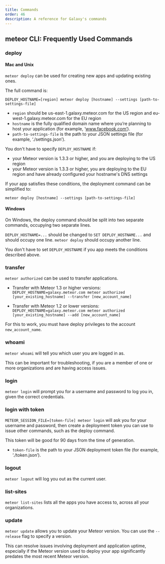 ```yaml
---
title: Commands
order: 46
description: A reference for Galaxy's commands
---
```


<h2>meteor CLI: Frequently Used Commands</h2>

<h3 id="deployment">deploy</h3>

<h4>Mac and Unix</h4>

`meteor deploy` can be used for creating new apps and updating existing ones.

The full command is:

`DEPLOY_HOSTNAME=[region] meteor deploy [hostname] --settings [path-to-settings-file]`

- `region` should be us-east-1.galaxy.meteor.com for the US region and eu-west-1.galaxy.meteor.com for the EU region
- `hostname` is the fully qualified domain name where you’re planning to host your application (for example, ‘www.facebook.com’).
- `path-to-settings-file` is the path to your JSON settings file (for example, ‘./settings.json’).

You don't have to specify `DEPLOY_HOSTNAME` if:

- your Meteor version is 1.3.3 or higher, and you are deploying to the US region
- your Meteor version is 1.3.3 or higher, you are deploying to the EU region and have already configured your hostname's DNS settings

If your app satisfies these conditions, the deployment command can be simplified to:

`meteor deploy [hostname] --settings [path-to-settings-file]`

<h4>Windows</h4>

On Windows, the deploy command should be split into two separate commands, occupying two separate lines.

`DEPLOY_HOSTNAME=...` should be changed to `SET DEPLOY_HOSTNAME...` and should occupy one line.
`meteor deploy` should occupy another line.

You don't have to set `DEPLOY_HOSTNAME` if you app meets the conditions described above.

<h3 id="transfer-app">transfer</h3>

`meteor authorized` can be used to transfer applications.

- Transfer with Meteor 1.3 or higher versions: `DEPLOY_HOSTNAME=galaxy.meteor.com meteor authorized [your_existing_hostname] --transfer [new_account_name]`

- Transfer with Meteor 1.2 or lower versions: `DEPLOY_HOSTNAME=galaxy.meteor.com meteor authorized [your_existing_hostname] --add [new_account_name]`

For this to work, you must have deploy privileges to the account `new_account_name`.

<h3 id="whoami">whoami</h3>

`meteor whoami` will tell you which user you are logged in as.

This can be important for troubleshooting, if you are a member of one or more organizations and are having access issues.

<h3 id="login">login</h3>

`meteor login` will prompt you for a username and password to log you in, given the correct credentials.

<h3 id="login-token">login with token</h3>

`METEOR_SESSION_FILE=[token-file] meteor login` will ask you for your username and password, then create a deployment token you can use to issue other commands, such as the deploy command.

This token will be good for 90 days from the time of generation.

- `token-file` is the path to your JSON deployment token file (for example, ‘./token.json’).

<h3 id="logout">logout</h3>

`meteor logout` will log you out as the current user.

<h3 id="list-sites">list-sites</h3>

`meteor list-sites` lists all the apps you have access to, across all your organizations.

<h3 id="update">update</h3>

`meteor update` allows you to update your Meteor version. You can use the `--release` flag to specify a version.

This can resolve issues involving deployment and application uptime, especially if the Meteor version used to deploy your app significantly predates the most recent Meteor version.


